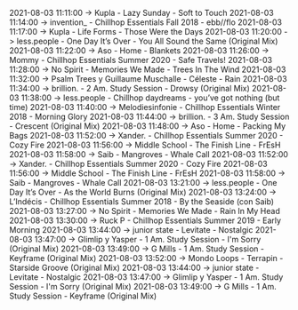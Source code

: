 2021-08-03 11:11:00 -> Kupla - Lazy Sunday - Soft to Touch
2021-08-03 11:14:00 -> invention_ - Chillhop Essentials Fall 2018 - ebb//flo
2021-08-03 11:17:00 -> Kupla - Life Forms - Those Were the Days
2021-08-03 11:20:00 -> less.people - One Day It’s Over - You All Sound the Same (Original Mix)
2021-08-03 11:22:00 -> Aso - Home - Blankets
2021-08-03 11:26:00 -> Mommy - Chillhop Essentials Summer 2020 - Safe Travels!
2021-08-03 11:28:00 -> No Spirit - Memories We Made - Trees In The Wind
2021-08-03 11:32:00 -> Psalm Trees y Guillaume Muschalle - Céleste - Rain
2021-08-03 11:34:00 -> brillion. - 2 Am. Study Session - Drowsy (Original Mix)
2021-08-03 11:38:00 -> less.people - Chillhop daydreams - you’ve got nothing (but time)
2021-08-03 11:40:00 -> Melodiesinfonie - Chillhop Essentials Winter 2018 - Morning Glory
2021-08-03 11:44:00 -> brillion. - 3 Am. Study Session - Crescent (Original Mix)
2021-08-03 11:48:00 -> Aso - Home - Packing My Bags
2021-08-03 11:52:00 -> Xander. - Chillhop Essentials Summer 2020 - Cozy Fire
2021-08-03 11:56:00 -> Middle School - The Finish Line - FrEsH
2021-08-03 11:58:00 -> Saib - Mangroves - Whale Call
2021-08-03 11:52:00 -> Xander. - Chillhop Essentials Summer 2020 - Cozy Fire
2021-08-03 11:56:00 -> Middle School - The Finish Line - FrEsH
2021-08-03 11:58:00 -> Saib - Mangroves - Whale Call
2021-08-03 13:21:00 -> less.people - One Day It’s Over - As the World Burns (Original Mix)
2021-08-03 13:24:00 -> L’Indécis - Chillhop Essentials Summer 2018 - By the Seaside (con Saib)
2021-08-03 13:27:00 -> No Spirit - Memories We Made - Rain In My Head
2021-08-03 13:30:00 -> Ruck P - Chillhop Essentials Summer 2019 - Early Morning
2021-08-03 13:44:00 -> junior state - Levitate - Nostalgic
2021-08-03 13:47:00 -> Glimlip y Yasper - 1 Am. Study Session - I'm Sorry (Original Mix)
2021-08-03 13:49:00 -> G Mills - 1 Am. Study Session - Keyframe (Original Mix)
2021-08-03 13:52:00 -> Mondo Loops - Terrapin - Starside Groove (Original Mix)
2021-08-03 13:44:00 -> junior state - Levitate - Nostalgic
2021-08-03 13:47:00 -> Glimlip y Yasper - 1 Am. Study Session - I'm Sorry (Original Mix)
2021-08-03 13:49:00 -> G Mills - 1 Am. Study Session - Keyframe (Original Mix)
